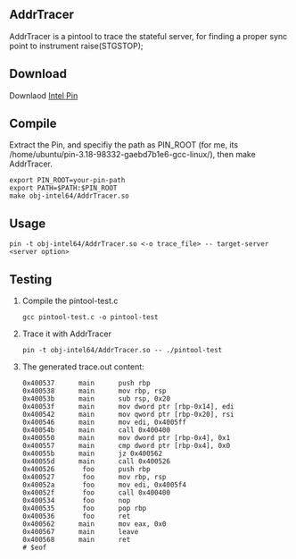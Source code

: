 ## AddrTracer

AddrTracer is a pintool to trace the stateful server, for finding a proper sync point to instrument raise(STGSTOP);

## Download

Downlaod [Intel Pin](https://software.intel.com/content/www/us/en/develop/articles/pin-a-binary-instrumentation-tool-downloads.html)

## Compile

Extract the Pin, and specifiy the path as PIN_ROOT (for me, its /home/ubuntu/pin-3.18-98332-gaebd7b1e6-gcc-linux/), then make AddrTracer.

```
export PIN_ROOT=your-pin-path
export PATH=$PATH:$PIN_ROOT
make obj-intel64/AddrTracer.so
```

## Usage
```
pin -t obj-intel64/AddrTracer.so <-o trace_file> -- target-server <server option>
```

## Testing
1. Compile the pintool-test.c
    ```
    gcc pintool-test.c -o pintool-test
    ```
2. Trace it with AddrTracer
    ```
    pin -t obj-intel64/AddrTracer.so -- ./pintool-test
    ```
3. The generated trace.out content:
    ```
    0x400537      main		push rbp
    0x400538      main		mov rbp, rsp
    0x40053b      main		sub rsp, 0x20
    0x40053f      main		mov dword ptr [rbp-0x14], edi
    0x400542      main		mov qword ptr [rbp-0x20], rsi
    0x400546      main		mov edi, 0x4005ff
    0x40054b      main		call 0x400400
    0x400550      main		mov dword ptr [rbp-0x4], 0x1
    0x400557      main		cmp dword ptr [rbp-0x4], 0x0
    0x40055b      main		jz 0x400562
    0x40055d      main		call 0x400526
    0x400526       foo		push rbp
    0x400527       foo		mov rbp, rsp
    0x40052a       foo		mov edi, 0x4005f4
    0x40052f       foo		call 0x400400
    0x400534       foo		nop
    0x400535       foo		pop rbp
    0x400536       foo		ret 
    0x400562      main		mov eax, 0x0
    0x400567      main		leave 
    0x400568      main		ret 
    # $eof
    ```